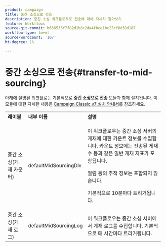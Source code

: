 ```yaml
---
product: campaign
title: 중간 소싱으로 전송
description: 중간 소싱 워크플로우로 전송에 대해 자세히 알아보기
feature: Workflows
source-git-commit: b666535f7f82d1b8c2da4fbce1bc25cf8d39d187
workflow-type: tm+mt
source-wordcount: '107'
ht-degree: 1%

---
```



# 중간 소싱으로 전송{#transfer-to-mid-sourcing}



아래에 설명된 워크플로는 기본적으로 **중간 소싱으로 전송** 모듈과 함께 설치됩니다. 이 모듈에 대한 자세한 내용은 [Campaign Classic v7 설치 안내서](../../installation/using/mid-sourcing-deployment.md)를 참조하세요.

<table> 
 <tbody> 
  <tr> 
   <td> <strong>레이블</strong><br /> </td> 
   <td> <strong>내부 이름</strong><br /> </td> 
   <td> <strong>설명</strong><br /> </td> 
  </tr> 
  <tr> 
   <td> <span class="uicontrol">중간 소싱(게재 카운터)</span> <br /> </td> 
   <td> <span class="uicontrol">defaultMidSourcingDlv</span> <br /> </td> 
   <td> <p>이 워크플로우는 중간 소싱 서버의 게재에 대한 카운트 정보를 수집합니다. 카운트 정보에는 전송된 게재 수 등과 같은 일반 게재 지표가 포함됩니다.</p> <p>열림 등의 추적 정보는 포함되지 않습니다.</p> <p>기본적으로 10분마다 트리거됩니다.</p> </td> 
  </tr> 
  <tr> 
   <td> <span class="uicontrol">중간 소싱(게재 로그)</span> <br /> </td> 
   <td> <span class="uicontrol">defaultMidSourcingLog</span> <br /> </td> 
   <td> 이 워크플로우는 중간 소싱 서버에서 게재 로그를 수집합니다. 기본적으로 매 시간마다 트리거됩니다.<br /> </td> 
  </tr> 
 </tbody> 
</table>


